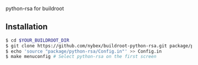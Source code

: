 python-rsa for buildroot

## Installation
```bash
$ cd $YOUR_BUILDROOT_DIR
$ git clone https://github.com/nybex/buildroot-python-rsa.git package/python-rsa
$ echo 'source "package/python-rsa/Config.in"' >> Config.in
$ make menuconfig # Select python-rsa on the first screen
```
